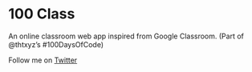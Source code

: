 # 100 Class
An online classroom web app inspired from Google Classroom. 
(Part of @thtxyz’s #100DaysOfCode)

Follow me on [Twitter](https://twitter.com/thtxyz)
